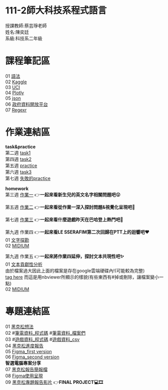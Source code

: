# 111-2師大科技系程式語言
授課教師:蔡芸琤老師\
姓名:陳奕廷\
系級:科技系二年級

# 課程筆記區
01 [語法](https://markdown.tw/)\
02 [Kaggle](https://www.kaggle.com/)\
03 [UCI](https://archive.ics.uci.edu/ml/index.php)\
04 [Plotly](https://plotly.com/python/)\
05 [json](https://jsoncrack.com/editor)\
06 [政府資料開放平台](https://data.gov.tw/)\
07 [Regexr](https://regexr.com/)

# 作業連結區
**task&practice**\
第二週 [task1](https://github.com/Tommy3883/111-2PL/blob/main/task%201.ipynb)\
第四週 [task2](https://github.com/Tommy3883/111-2PL/blob/main/task2.ipynb)\
第五週 [practice](https://github.com/Tommy3883/111-2PL/blob/main/practice0323-1.ipynb)\
第六週 [task3](https://github.com/Tommy3883/111-2PL/blob/main/task%203.ipynb)\
第七週 [失敗的practice](https://github.com/Tommy3883/111-2PL/blob/main/practice%204.ipynb)

<strong>homework</strong>\
第三週 [作業一](https://github.com/Tommy3883/111-2PL/blob/main/HW%201.ipynb) 👉**一起來看新生兒的英文名字相關問題吧😮**

第五週 [作業二](https://github.com/Tommy3883/111-2PL/blob/main/HW%202.ipynb) 👉**一起來看從作業一深入探討問題&視覺化呈現吧🤔**

第七週 [作業三](https://github.com/Tommy3883/111-2PL/blob/main/HW%203.ipynb) 👉**一起來看什麼遊戲昨天在巴哈登上熱門吧🎉**

第九週 作業四 👉**一起來看LE SSERAFIM第二次回歸在PTT上的迴響吧❤**\
01 [文字探勘](https://github.com/Tommy3883/111-2PL/blob/main/HW%204.ipynb)\
02 [MIDIUM](https://medium.com/@chiting630/%E4%B8%80%E8%B5%B7%E8%B7%9Fle-sserafim-antifragile-a148bf3b5df6)

第九週 作業五 👉**一起來將作業四延伸，探討文本共現性吧✨**\
01 [文本貢獻性分析](https://drive.google.com/file/d/1iuxOuBm77j-EnygNMrCl8WQGws6WvM6m/view?usp=share_link)\
  由於檔案過大因此上面的檔案是存在google雲端硬碟內!(可能較為完整)\
  [tag here](https://nbviewer.org/github/Tommy3883/111-2PL/blob/main/HW%205.ipynb) 而這是用nbviewer所顯示的樣貌(有些東西有#掉或刪除，讓檔案變小一點)\
02 [MIDIUM](https://medium.com/@chiting630/%E7%95%99%E8%A8%80%E5%85%B1%E7%8F%BE%E6%80%A7%E5%88%86%E6%9E%90-2617fe5986c8)

# 專題連結區
01 [黑克松想法](https://docs.google.com/presentation/d/1aVeA_cQ9iyXf1Y5Oe_A8_S0TcEa0GeFad-joNjwThJ4/edit?usp=sharing)\
02 #[筆電資料_程式碼](https://github.com/Tommy3883/111-2PL/blob/main/%E6%9C%9F%E6%9C%AB%E5%B0%88%E9%A1%8C_%E7%88%AC%E7%AD%86%E9%9B%BB.ipynb)
   #[筆電資料_檔案們](https://github.com/Tommy3883/111-2PL/commit/f1ff66390d6f8267c47da5412aba18e771c53b78)\
03 #[遊戲資料_程式碼](https://github.com/Tommy3883/111-2PL/blob/main/%E6%9C%9F%E6%9C%AB%E5%B0%88%E9%A1%8C_%E7%88%ACsteam.ipynb)
   #[遊戲資料_csv](https://github.com/Tommy3883/111-2PL/blob/main/requirements.csv)\
04 [黑克松進度報告](https://docs.google.com/presentation/d/1q1wesye6x9aAnj-lFXysBWonOwu_rq33nPpaZbP6Wug/edit?usp=sharing)\
05 [Figma_first version](https://drive.google.com/file/d/1wKM6a4VCTHSM_6x3MFPIq-c8lHuGEyFQ/view?usp=sharing)\
06 [Figma_second version](https://drive.google.com/file/d/1kWDHw0-1n4jrfxQKubb3rL1U1P4dMFGr/view?usp=share_link)\
**智選電腦專案分享**\
07 [黑克松報告簡報檔](https://docs.google.com/presentation/d/15N4idj9RxlUmzqvp4sIwTwoMVT-WmCH5MqQFcq6TWjI/edit?usp=sharing)\
08 [Figma使用呈現](https://www.figma.com/proto/fXlMUEjgyQw9yBez6JfmIK/%E7%A8%8B%E5%BC%8F%E8%AA%9E%E8%A8%80%E6%9C%9F%E6%9C%AB%E5%B0%88%E9%A1%8C?type=design&node-id=21-250&scaling=scale-down&page-id=0%3A1&starting-point-node-id=21%3A250&show-proto-sidebar=1)\
09 [黑克松專題報告影片](https://www.youtube.com/watch?v=coiTAnJGE50) 👉**FINAL PROJECT💻🎞**
